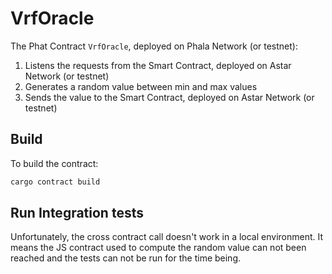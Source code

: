 # VrfOracle

The Phat Contract `VrfOracle`, deployed on Phala Network (or testnet):
1) Listens the requests from the Smart Contract, deployed on Astar Network (or testnet)
2) Generates a random value between min and max values
3) Sends the value to the Smart Contract, deployed on Astar Network (or testnet)


## Build

To build the contract:

```bash
cargo contract build
```

## Run Integration tests

Unfortunately, the cross contract call doesn't work in a local environment. 
It means the JS contract used to compute the random value can not been reached and the tests can not be run for the time being.  
